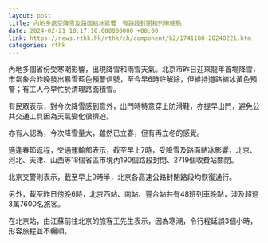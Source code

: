 ```yaml
---
layout: post
title: 內地多處受降雪及路面結冰影響　有路段封閉和列車晚點
date: 2024-02-21 10:17:10.000000000 +08:00
link: https://news.rthk.hk/rthk/ch/component/k2/1741188-20240221.htm
categories: rthk
---
```


內地多個省份受寒潮影響，出現降雪和雨雪天氣。北京市昨日迎來龍年首場降雪，市氣象台昨晚發出暴雪藍色預警信號，至今早6時許解除，但維持道路結冰黃色預警；有工人今早忙於清理路面積雪。

有民眾表示，對今次降雪感到意外，出門時特意穿上防滑鞋，亦提早出門，避免公共交通工具因為天氣變化很擠迫。

亦有人認為，今次降雪量大，雖然已立春，但有再立冬的感覺。

適逢春節返程，交通運輸部表示，截至早上7時，受降雪及路面結冰影響，北京、河北、天津、山西等18個省區市境內190個路段封閉、2719個收費站關閉。

北京交警則表示，截至早上9時半，北京各高速公路封閉路段均恢復通行。

另外，截至昨日傍晚6時，北京西站、南站、豐台站共有48班列車晚點，涉及超過3萬7600名旅客。

在北京站，由江蘇前往北京的旅客王先生表示，因為寒潮，令行程延誤3個小時，形容旅程並不暢順。
